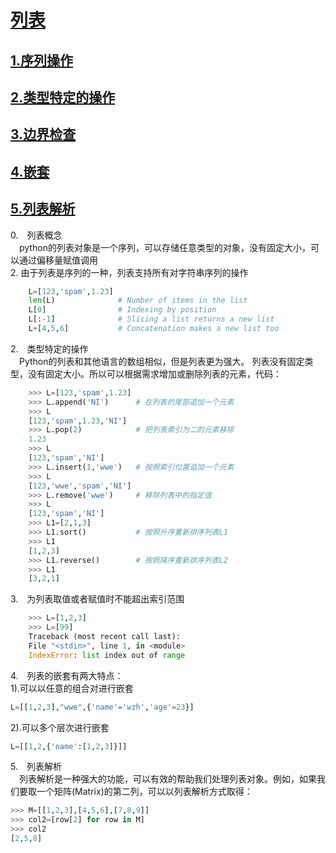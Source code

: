# [列表](#list)
## [1.序列操作](#operate)
## [2.类型特定的操作](#operatespecial)
## [3.边界检查](#boundary)
## [4.嵌套](#nest)
## [5.列表解析](#analysis)
<span id="list">0.&emsp;列表概念</span>  
&emsp;python的列表对象是一个序列，可以存储任意类型的对象，没有固定大小，可以通过偏移量赋值调用  
<span id="operate">2. 由于列表是序列的一种，列表支持所有对字符串序列的操作</span>  
``` python
    L=[123,'spam',1.23]  
    len(L)              # Number of items in the list  
    L[0]                # Indexing by position  
    L[:-1]              # Slicing a list returns a new list  
    L+[4,5,6]           # Concatenation makes a new list too  
```
<span id="operatespecial">2.&emsp;类型特定的操作</span>  
&emsp;Python的列表和其他语言的数组相似，但是列表更为强大。
列表没有固定类型，没有固定大小。所以可以根据需求增加或删除列表的元素，代码：
``` python
    >>> L=[123,'spam',1.23]
    >>> L.append('NI')      # 在列表的尾部追加一个元素
    >>> L
    [123,'spam',1.23,'NI']
    >>> L.pop(2)            # 把列表索引为二的元素移除
    1.23
    >>> L
    [123,'spam','NI']
    >>> L.insert(1,'wwe')   # 按照索引位置追加一个元素
    >>> L
    [123,'wwe','spam','NI']
    >>> L.remove('wwe')     # 移除列表中的指定值
    >>> L
    [123,'spam','NI']
    >>> L1=[2,1,3]
    >>> L1.sort()           # 按照升序重新排序列表L1
    >>> L1
    [1,2,3]
    >>> L1.reverse()        # 按照降序重新排序列表L2
    >>> L1
    [3,2,1]
```
<span id="boundary">3.&emsp;为列表取值或者赋值时不能超出索引范围</span>
``` python
    >>> L=[1,2,3]
    >>> L=[99]
    Traceback (most recent call last):
    File "<stdin>", line 1, in <module>
    IndexError: list index out of range
```
<span id="nest">4.&emsp;列表的嵌套有两大特点：</span>  
1).可以以任意的组合对进行嵌套  
``` python
L=[[1,2,3],"wwe",{'name'='wzh','age'=23}]
```
2).可以多个层次进行嵌套
```python
L=[[1,2,{'name':[1,2,3]}]]
```
<span id="analysis">5.&emsp;列表解析</span>  
&emsp;列表解析是一种强大的功能，可以有效的帮助我们处理列表对象。例如，如果我们要取一个矩阵(Matrix)的第二列，可以以列表解析方式取得：
```python
>>> M=[[1,2,3],[4,5,6],[7,8,9]]
>>> col2=[row[2] for row in M]
>>> col2
[2,5,8]
```